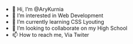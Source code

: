 - 👋 Hi, I’m @AryKurnia
- 👀 I’m interested in Web Development
- 🌱 I’m currently learning CSS Lyouting
- 💞️ I’m looking to collaborate on my High School
- 📫 How to reach me, Via Twiter

<!---
AryKurnia/AryKurnia is a ✨ special ✨ repository because its `README.md` (this file) appears on your GitHub profile.
You can click the Preview link to take a look at your changes.
--->
